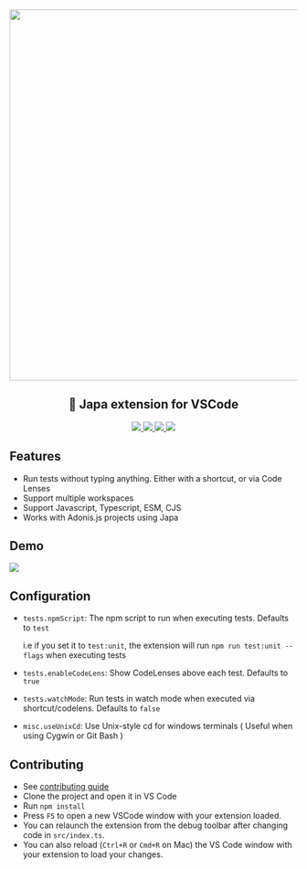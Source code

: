 <div align="center">
  <img width="650px" src="https://user-images.githubusercontent.com/8337858/187943614-8faa9500-d7e8-463c-b5f7-3ece742827fd.png" />
  <h2>🧪 Japa extension for VSCode</h2>

  <p align="center">
    <a href="https://github.com/Julien-R44/japa-vscode/actions/workflows/test.yml">
      <img src="https://img.shields.io/github/workflow/status/julien-r44/japa-vscode/test?label=%20&logo=github&style=flat-square&logoColor=white&color=5A45FF">
    </a>
    <a href="https://marketplace.visualstudio.com/items?itemName=jripouteau.japa-vscode">
      <img src="https://vsmarketplacebadge.apphb.com/version-short/jripouteau.japa-vscode.svg?label=%20&style=flat-square&color=5A45FF">
    </a>
    <a href="https://marketplace.visualstudio.com/items?itemName=jripouteau.japa-vscode">
      <img src="https://vsmarketplacebadge.apphb.com/installs-short/jripouteau.japa-vscode.svg?label=%20&style=flat-square&color=5A45FF">
    </a>
    <a href="https://marketplace.visualstudio.com/items?itemName=jripouteau.japa-vscode">
      <img src="https://vsmarketplacebadge.apphb.com/rating-short/jripouteau.japa-vscode.svg?label=%20&style=flat-square&color=5A45FF">
    </a>
    <br>
  </p>
</div>

## Features
* Run tests without typing anything. Either with a shortcut, or via Code Lenses
* Support multiple workspaces
* Support Javascript, Typescript, ESM, CJS
* Works with Adonis.js projects using Japa

## Demo
![](https://user-images.githubusercontent.com/8337858/187944316-c1b5f0c4-2ea2-46f1-9437-a7433db8a2eb.gif)

## Configuration
- `tests.npmScript`: The npm script to run when executing tests. Defaults to `test`

  i.e if you set it to `test:unit`, the extension will run `npm run test:unit --flags` when executing tests
- `tests.enableCodeLens`: Show CodeLenses above each test. Defaults to `true`
- `tests.watchMode`: Run tests in watch mode when executed via shortcut/codelens. Defaults to `false`
- `misc.useUnixCd`: Use Unix-style cd for windows terminals ( Useful when using Cygwin or Git Bash )

## Contributing
* See [contributing guide](./.github/CONTRIBUTING.md)
* Clone the project and open it in VS Code
* Run `npm install`
* Press `F5` to open a new VSCode window with your extension loaded.
* You can relaunch the extension from the debug toolbar after changing code in `src/index.ts`.
* You can also reload (`Ctrl+R` or `Cmd+R` on Mac) the VS Code window with your extension to load your changes.

